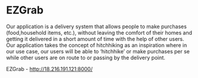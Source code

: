 # EZGrab
Our application is a delivery system that allows people to make purchases (food,household items, etc.), without leaving the comfort of their homes and getting it delivered in a short amount of time with the help of other users. Our application takes the concept of hitchhiking as an inspiration where in our use case, our users will be able to ‘hitchhike’ or make purchases per se while other users are on route to or passing by the delivery point.

EZGrab - http://18.216.191.121:8000/